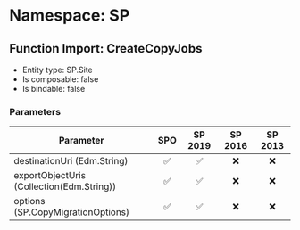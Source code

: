 # Namespace: SP

## Function Import: CreateCopyJobs

- Entity type: SP.Site
- Is composable: false
- Is bindable: false

### Parameters

Parameter | SPO | SP 2019 | SP 2016 | SP 2013
----------|:---:|:-------:|:-------:|:-------:
destinationUri (Edm.String) | ✅ | ✅ | ❌ | ❌
exportObjectUris (Collection(Edm.String)) | ✅ | ✅ | ❌ | ❌
options (SP.CopyMigrationOptions) | ✅ | ✅ | ❌ | ❌